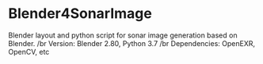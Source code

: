 # Blender4SonarImage
Blender layout and python script for sonar image generation based on Blender. /br
Version: Blender 2.80, Python 3.7 /br
Dependencies: OpenEXR, OpenCV, etc 
